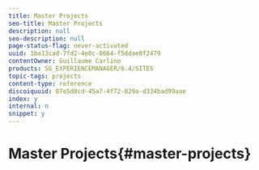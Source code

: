 ```yaml
---
title: Master Projects
seo-title: Master Projects
description: null
seo-description: null
page-status-flag: never-activated
uuid: 1ba13cad-7fd2-4e0c-8664-f5ddae8f2479
contentOwner: Guillaume Carlino
products: SG_EXPERIENCEMANAGER/6.4/SITES
topic-tags: projects
content-type: reference
discoiquuid: 07e5d8cd-45a7-4f72-829a-d334bad99aae
index: y
internal: n
snippet: y
---
```


# Master Projects{#master-projects}

